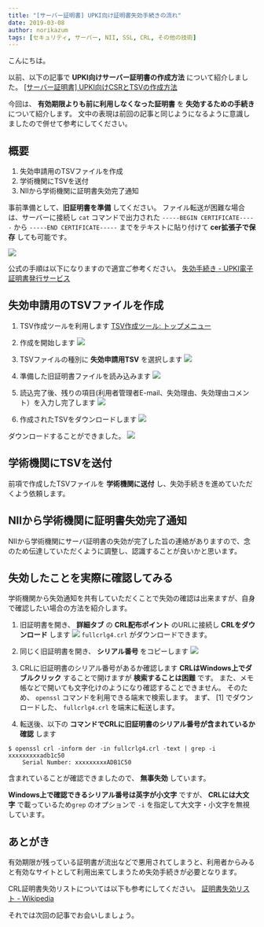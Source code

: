 ```yaml
---
title: "[サーバー証明書] UPKI向け証明書失効手続きの流れ"
date: 2019-03-08
author: norikazum
tags: [セキュリティ, サーバー, NII, SSL, CRL, その他の技術]
---
```


こんにちは。

以前、以下の記事で **UPKI向けサーバー証明書の作成方法** について紹介しました。
[\[サーバー証明書\] UPKI向けCSRとTSVの作成方法](https://mseeeen.msen.jp/how-to-create-csr-and-tsv-for-upki/)

今回は、 **有効期限よりも前に利用しなくなった証明書** を **失効するための手続き** について紹介します。
文中の表現は前回の記事と同じようになるように意識しましたので併せて参考にしてください。

## 概要

1. 失効申請用のTSVファイルを作成
1. 学術機関にTSVを送付
1. NIIから学術機関に証明書失効完了通知

事前準備として、**旧証明書を準備** してください。
ファイル転送が困難な場合は、サーバーに接続し `cat` コマンドで出力された `-----BEGIN CERTIFICATE-----` から `-----END CERTIFICATE-----` までをテキストに貼り付けて **cer拡張子で保存** しても可能です。

![](images/flow-of-certificate-revocation-procedure-of-upki-1.png)

公式の手順は以下になりますので適宜ご参考ください。
[失効手続き - UPKI電子証明書発行サービス](https://certs.nii.ac.jp/join/ee/case3/)

## 失効申請用のTSVファイルを作成

1. TSV作成ツールを利用します
[TSV作成ツール: トップメニュー](https://certs.nii.ac.jp/tsv-tool/)

1. 作成を開始します
![](images/flow-of-certificate-revocation-procedure-of-upki-2.png)

1. TSVファイルの種別に **失効申請用TSV** を選択します
![](images/flow-of-certificate-revocation-procedure-of-upki-3.png)

1. 準備した旧証明書ファイルを読み込みます
![](images/flow-of-certificate-revocation-procedure-of-upki-4.png)

1. 読込完了後、残りの項目(利用者管理者E-mail、失効理由、失効理由コメント）を入力し完了します
![](images/flow-of-certificate-revocation-procedure-of-upki-5.png)

1. 作成されたTSVをダウンロードします
![](images/flow-of-certificate-revocation-procedure-of-upki-6.png)

ダウンロードすることができました。
![](images/flow-of-certificate-revocation-procedure-of-upki-7.png)

## 学術機関にTSVを送付

前項で作成したTSVファイルを **学術機関に送付** し、失効手続きを進めていただくよう依頼します。

## NIIから学術機関に証明書失効完了通知

NIIから学術機関にサーバ証明書の失効が完了した旨の連絡がありますので、念のため伝達していただくように調整し、認識することが良いかと思います。

## 失効したことを実際に確認してみる

学術機関から失効通知を共有していただくことで失効の確認は出来ますが、自身で確認したい場合の方法を紹介します。

1. 旧証明書を開き、 **詳細タブ** の **CRL配布ポイント** のURLに接続し **CRLをダウンロード** します
![](images/flow-of-certificate-revocation-procedure-of-upki-8.png)
`fullcrlg4.crl` がダウンロードできます。

1. 同じく旧証明書を開き、 **シリアル番号** をコピーします
![](images/flow-of-certificate-revocation-procedure-of-upki-9.png)

1. CRLに旧証明書のシリアル番号があるか確認します
**CRLはWindows上でダブルクリック** することで開けますが **検索することは困難** です。
また、メモ帳などで開いても文字化けのようになり確認することできません。
そのため、 `openssl` コマンドを利用できる端末で検索します。
まず、 [1] でダウンロードした、 `fullcrlg4.crl` を端末に転送します。

1. 転送後、以下の **コマンドでCRLに旧証明書のシリアル番号が含まれているか確認** します

```
$ openssl crl -inform der -in fullcrlg4.crl -text | grep -i xxxxxxxxxadb1c50
    Serial Number: xxxxxxxxxADB1C50
```

含まれていることが確認できましたので、 **無事失効** しています。

**Windows上で確認できるシリアル番号は英字が小文字** ですが、 **CRLには大文字** で載っているため`grep` のオプションで `-i` を指定して大文字・小文字を無視しています。

## あとがき

有効期限が残っている証明書が流出などで悪用されてしまうと、利用者からみると有効なサイトとして利用出来てしまうため失効手続きが必要となります。

CRL証明書失効リストについては以下も参考にしてください。
[証明書失効リスト - Wikipedia](https://ja.wikipedia.org/wiki/%E8%A8%BC%E6%98%8E%E6%9B%B8%E5%A4%B1%E5%8A%B9%E3%83%AA%E3%82%B9%E3%83%88)

それでは次回の記事でお会いしましょう。